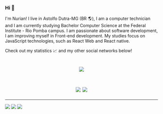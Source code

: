 ### Hi 👋
I'm Nurian! I live in Astolfo Dutra-MG (BR 🌎), I am a computer technician and I am currently studying Bachelor Computer Science at the Federal Institute - Rio Pomba campus.
I am passionate about software development, I am improving myself in Front-end development. My studies focus on JavaScript technologies, such as React Web and React native.

Check out my statistics 📈 and my other social networks below! 

<h1 align="center">
<img align="center" src="https://github-readme-stats.vercel.app/api?username=Nuri-an&count_private=true&theme=radical"/>
 </h1>

<h1 align="center">
<img align="center" src="https://github-readme-stats.vercel.app/api/top-langs/?username=Nuri-an&layout=compact" />
<img align="center" src="https://github-readme-stats.vercel.app/api/wakatime?username=nuriancoelho&v=2&layout=compact" />
</h1>

<hr />

[<img src="https://img.shields.io/badge/style-social-green?label=LinkedIn&color=0A66C2&logo=linkedin&logoColor=white" />](https://www.linkedin.com/in/nuriancoelho/) 
[<img src = "https://img.shields.io/badge/style-social-green?label=Instagram&logo=instagram&color=ff69b4&logoColor=white">](https://www.instagram.com/nurii.an/)
[<img src="https://img.shields.io/badge/style-social-green?label=Whatsapp%20Business&color=25D366&logo=whatsapp&logoColor=white">](https://api.whatsapp.com/send?phone=5532999627770)
